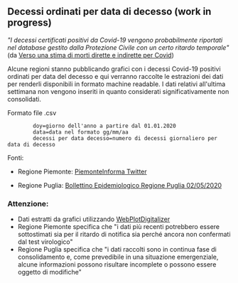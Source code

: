 ## Decessi ordinati per data di decesso (work in progress)

*"I decessi certificati positivi da Covid-19 vengono probabilmente riportati nel database gestito dalla Protezione Civile con un certo ritardo temporale"* (da [Verso una stima di morti dirette e indirette per Covid](https://www.scienzainrete.it/articolo/verso-stima-di-morti-dirette-e-indirette-covid/enrico-bucci-luca-leuzzi-enzo-marinari))

Alcune regioni stanno pubblicando grafici con i decessi Covid-19 positivi ordinati per data del decesso e qui verranno raccolte le estrazioni dei dati per renderli disponibili in formato machine readable. I dati relativi all'ultima settimana non vengono inseriti in quanto considerati significativamente non consolidati.

Formato file .csv

        
            doy=giorno dell'anno a partire dal 01.01.2020
            data=data nel formato gg/mm/aa 
            decessi per data decesso=numero di decessi giornaliero per data di decesso
        

Fonti:
- Regione Piemonte: [PiemonteInforma Twitter](https://twitter.com/PiemonteInforma/status/1256645682473115649/photo/4)

- Regione Puglia: [Bollettino Epidemiologico Regione Puglia 02/05/2020](https://www.regione.puglia.it/documents/65725/216593/Bollettino+Covid_02052020.pdf/)

### Attenzione: 
* Dati estratti da grafici utilizzando [WebPlotDigitalizer](https://github.com/ankitrohatgi/WebPlotDigitizer)
* Regione Piemonte specifica che "i dati più recenti potrebbero essere sottostimati sia per il ritardo di notifica sia perché ancora non confermati dal test virologico"
* Regione Puglia specifica che "i dati raccolti sono in continua fase di consolidamento e, come prevedibile in una situazione emergenziale, alcune informazioni possono risultare incomplete o possono essere oggetto di modifiche"

